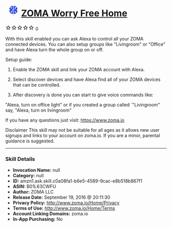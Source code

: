 # &nbsp;<img src="skill_icon" alt="ZOMA Worry Free Home icon" width="36"> [ZOMA Worry Free Home](http://alexa.amazon.com/#skills/amzn1.ask.skill.c0a08fa1-b6e5-4589-9cac-e8b518b867f1)
![0 stars](../../images/ic_star_border_black_18dp_1x.png)![0 stars](../../images/ic_star_border_black_18dp_1x.png)![0 stars](../../images/ic_star_border_black_18dp_1x.png)![0 stars](../../images/ic_star_border_black_18dp_1x.png)![0 stars](../../images/ic_star_border_black_18dp_1x.png) 0

With this skill enabled you can ask Alexa to control all your ZOMA connected devices. You can also setup groups like "Livingroom" or "Office" and have Alexa turn the whole group on or off. 

Setup guide:

1. Enable the ZOMA skill and link your ZOMA account with Alexa. 

2. Select discover devices and have Alexa find all of your ZOMA devices that can be controlled. 

3. After discovery is done you can start to give voice commands like:

"Alexa, turn on office light" or if you created a group called ´"Livingroom" say,
"Alexa, turn on livingroom"

If you have any questions just visit: https://www.zoma.io

Disclaimer
This skill may not be suitable for all ages as it allows new user signups and links to your account on zoma.io. If you are a minor, parental guidance is suggested.

***

### Skill Details

* **Invocation Name:** null
* **Category:** null
* **ID:** amzn1.ask.skill.c0a08fa1-b6e5-4589-9cac-e8b518b867f1
* **ASIN:** B01L63CWFU
* **Author:** ZOMA LLC
* **Release Date:** September 19, 2016 @ 20:11:30
* **Privacy Policy:** http://www.zoma.io/Home/Privacy
* **Terms of Use:** http://www.zoma.io/Home/Terms
* **Account Linking Domains:** zoma.io
* **In-App Purchasing:** No
